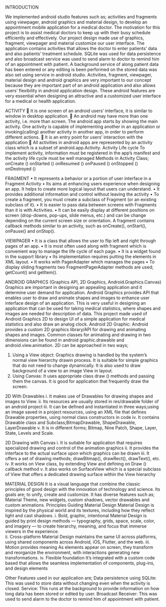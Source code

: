 INTRODUCTION

We implemented android studio features such as; activities and fragments using viewpager, android graphics and material design, to develop an appointment mobile application for a medical doctor. The motivation for this project is to assist medical doctors to keep up with their busy schedule efficiently and effectively. Our project design made use of graphics, fragment, viewpager and material customize our user interface. The application contains activities that allows the doctor to enter patients’ data and also patients’ treatment schedule. SQLite was used for data persistence and also broadcast service was used to send alarm to doctor to remind him of an appointment with patient. A background service of along patient data has been entered or any editing is been performed on the stored data was also set using service in android studio.
Activities, fragment, viewpager, material design and android graphics are very important to our concept because they are important part of an android application and also allows users’ flexibility in android application design. These android features are very essential when designing an attractive and a customized user interface for a medical or health application.


ACTIVITY
	It is one screen of an android users’ interface, it is similar to window in desktop application. 
	An android may have more than one activity, i.e. more than screen. The android app starts by showing the main activity. One activity is capable of implementing another in an application or invoking(calling) another activity in another app, in order to perform different actions.
	It is an entry point for users’ interaction with the application
	All activities in android apps are represented by an activity class which is a subset of android.app.Activity.
Activity Life cycle
To implement activity, information must be registered in the app’s manifest and the activity life cycle must be well managed
Methods in Activity Class;
onCreate ()
onStarted ()
onResumed ()
onPaused ()
onStopped ()
onDestroyed ()


FRAGMENT
•	It represents a behavior or a portion of user interface in a Fragment Activity
•	Its aims at enhancing users experience when designing an app. It helps to create more logical layout that users can understand.
•	It provides additional information and control without leaving the activity
•	To create a fragment, you must create a subclass of Fragment (or an existing subclass of it).
•	It is easier to pass data between screens with Fragments than it is with Activities. 
•	It can be easily display at different positions on screen (drop-downs, pop-ups, slide menus, etc.) and can be change depending on the current screen size or orientation.
A fragment contains callback methods similar to an activity, such as onCreate(), onStart(),  onPause()  and  onStop().
 

VIEWPAGER
•	It is a class that allows the user to flip left and right through pages of an app.
•	It is most often used along with fragment which is convenient way to manage the life cycle of each page.
•	It is a widget found in the support library
•	Its implementation requires putting the elements in XML layout.
•	It works with PagerAdapter which manages the pages
•	To display sliding fragments two FragmentPagerAdapter methods are used; getCount() and getItem().



ANDROID GRAPHICS (Graphics API, 2D Graphics, Android.Graphics.Canvas)
Graphics are important in designing an appealing application and it determine user demand for application. Android Graphics provides API that enables user to draw and animate shapes and images to   enhance user interface design of an application. This is very useful in designing an application that can be used for taking medical statistics, where shapes and images are needed for    description of data. This project made used of Android Graphics 2D to design  UI of a simple application for medical statistics and also draw an analog clock.
Android 2D Graphic: Android provides a custom 2D graphics library/API for drawing and animating shapes and images. Common classes for animating and drawing in two dimensions can be found in android graphic.drawable and android.view.animation. 2D can be approached in two ways;
1.	Using a View object: Graphics drawing is handled by the system’s normal view hierarchy drawin process. It is suitable for simple graphics that do not need to change dynamically. It is also used to draw background of a view to an image View in layout.
2.	Using Canvas: It uses appropriate class draw () methods and passing them the canvas. It is good for application that frequently draw the screen.

2D With Drawables
i.	It makes use of Drawables for drawing shapes and images to View. 
ii.	Its resources are usually stored in res/drawable folder of an android project
iii.	It can be defined and instantiated in three ways;using an image saved in a project resources, using an XML file that defines Drawable properties, using normal class constructors in code
iv.	It contains Drawable class and Subclass;BitmapDrawable, ShapeDrawable, LayerDrawable
v.	It is in different forms; Bitmap, Nine Patch, Shape, Layer, State, Levels and Scale.

2D Drawing with Canvas
i.	It is suitable for application that requires specialized drawing and control of the animation graphics
ii.	It provides the interface to the actual surface upon which graphics can be drawn
iii.	It offers a set of drawing methods; drawBitmap(), drawRect(), drawText(), etc.
iv.	It works on View class, by extending View and defining on Draw () callback method
v.	It also works on SurfaceView which is a special subclass of View that offers a dedicated drawing surface within the View hierarchy


MATERIAL DESIGN
It is a visual language that combine the classic principles of good design with the innovation of technology and science. Its goals are; to unify, create and customize. It has diverse features such as; Material Theme, new widgets, custom shadows, vector drawables and custom animations.
Principles Guiding Material Design
Material Design is inspired by the physical world and its textures, including how they reflect light and cast shadows.
i.	Bold, graphic, intentional
Material Design is guided by print design methods — typography, grids, space, scale, color, and imagery — to create hierarchy, meaning, and focus that immerse viewers in the experience.   
ii.	Cross-platform
Material Design maintains the same UI across platforms, using shared components across Android, iOS, Flutter, and the web.
iii.	Motion provides meaning
As elements appear on screen, they transform and reorganize the environment, with interactions generating new transformations.
iv.	Flexible foundation
It’s integrated with a custom code based that allows the seamless implementation of components, plug-ins, and design elements


Other Features used in our application are;
Data persistence using SQLite: This was used to store data without changing even when the activity is closed.
Service: This runs at the background to provide information on how long data has been stored or edited by user.
Broadcast Receiver: This was used to send alarm to the doctor to remind him of appointment with patient.
